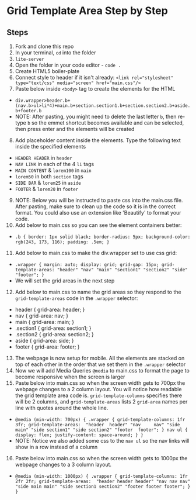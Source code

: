 # Grid Template Area Step by Step

## Steps
1. Fork and clone this repo
2. In your terminal, `cd` into the folder
3. `lite-server`
4. Open the folder in your code editor - `code .` 
5. Create HTML5 boiler-plate
6. Connect style to header if it isn't already: `<link rel="stylesheet" type="text/css" media="screen" href="main.css"/>`
7. Paste below inside `<body>` tag to create the elements for the HTML
* `div.wrapper>header.b+(nav.b>ul>li*4)+main.b+section.section1.b+section.section2.b+aside.b+footer.b`
* NOTE: After pasting, you might need to delete the last letter `b`, then re-type `b` so the emmet shortcut becomes available and can be selected, then press enter and the elements will be created
8. Add placeholder content inside the elements. Type the following text inside the specified elements
* `HEADER HEADER` in `header`
* `NAV LINK` in each of the 4 `li` tags
* `MAIN CONTENT` & `lorem100` in `main`
* `lorem50` in both `section` tags
* `SIDE BAR` & `lorem25` in `aside`
* `FOOTER` & `lorem20` in `footer`
9. NOTE: Below you will be instructed to paste css into the main.css file. After pasting, make sure to clean up the code so it is in the correct format. You could also use an extension like 'Beautify' to format your code.
10. Add below to main.css so you can see the element containers better:
* `.b {
    border: 1px solid black;
    border-radius: 5px;
    background-color: rgb(243, 173, 116);
    padding: .5em;
}`
11. Add below to main.css to make the div.wrapper set to use css grid:
* `.wrapper {
    margin: auto;
    display: grid;
    grid-gap: 15px;
    grid-template-areas: "header" "nav" "main" "section1" "section2" "side" "footer";
}`
* We will set the grid areas in the next step
12. Add below to main.css to name the grid areas so they respond to the `grid-template-areas` code in the `.wrapper` selector:
* header {
    grid-area: header;
}
* nav {
    grid-area: nav;
}
* main {
    grid-area: main;
}
* .section1 {
    grid-area: section1;
}
* .section2 {
    grid-area: section2;
}
* aside {
    grid-area: side;
}
* footer {
    grid-area: footer;
}
13. The webpage is now setup for mobile. All the elements are stacked on top of each other in the order that we set them in the `.wrapper` selector
14. Now we will add Media Queries `@media` to main.css to format the page to become responsive when the screen is larger
15. Paste below into main.css so when the screen width gets to 700px the webpage changes to a 2 column layout. You will notice how readable the grid template area code is. `grid-template-columns` specifies there will be 2 columns, and `grid-template-areas` lists 2 `grid-area` names per line with quotes around the whole line.
* `@media (min-width: 700px) {
    .wrapper {
        grid-template-columns: 1fr 3fr;
        grid-template-areas: 
            "header  header"
            "nav     nav"
            "side main"
            "side section1"
            "side section2"
            "footer  footer";
        }
        nav ul {
            display: flex;
            justify-content: space-around;
        }
    }`
* NOTE: Notice we also added some css to the `nav ul` so the nav links will show in a row instead of a column
16. Paste below into main.css so when the screen width gets to 1000px the webpage changes to a 3 column layout.
* `@media (min-width: 1000px) {
    .wrapper {
        grid-template-columns: 1fr 2fr 2fr;
        grid-template-areas: 
            "header header header"
            "nav nav nav"
            "side main main"
            "side section1 section2"
            "footer footer footer";
        }
    }`

